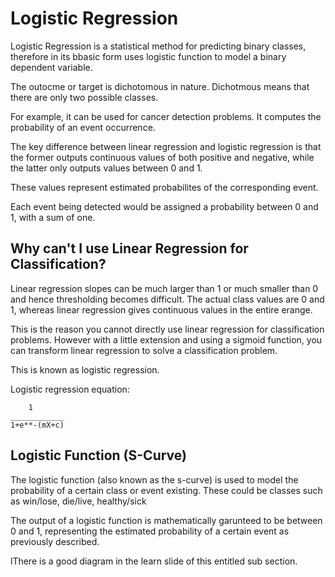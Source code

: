 # Logistic Regression 

Logistic Regression is a statistical method for predicting binary classes, therefore in its bbasic form uses logistic function to model a binary dependent variable. 

The outocme or target is dichotomous in nature. Dichotmous means that there are only two possible classes. 

For example, it can be used for cancer detection problems. 
It computes the probability of an event occurrence. 

The key difference between linear regression and logistic regression is that the former outputs continuous values of both positive and negative, while the latter only outputs values between 0 and 1. 

These values represent estimated probabilites of the corresponding event. 

Each event being detected would be assigned a probability between 0 and 1, with a sum of one. 

## Why can't I use Linear Regression for Classification? 

Linear regression slopes can be much larger than 1 or much smaller than 0 and hence thresholding becomes difficult. 
The actual class values are 0 and 1, whereas linear regression gives continuous values in the entire erange. 

This is the reason you cannot directly use linear regression for classification problems. 
However with a little extension and using a sigmoid function, you can transform linear regression to solve a classification problem. 

This is known as logistic regression. 

Logistic regression equation: 

        1
    ____________
    1+e**-(mX+c)

## Logistic Function (S-Curve)

The logistic function (also known as the s-curve) is used to model the probability of a certain class or event existing. 
These could be classes such as win/lose, die/live, healthy/sick 

The output of a logistic function is mathematically garunteed to be between 0 and 1, representing the estimated probability of a certain event as previously described. 

lThere is a good diagram in the learn slide of this entitled sub section. 

